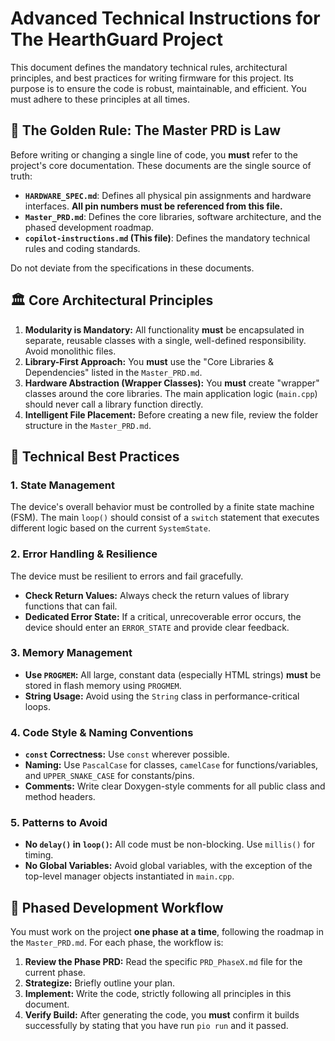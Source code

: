 # Advanced Technical Instructions for The HearthGuard Project

This document defines the mandatory technical rules, architectural principles, and best practices for writing firmware for this project. Its purpose is to ensure the code is robust, maintainable, and efficient. You must adhere to these principles at all times.

## 📜 The Golden Rule: The Master PRD is Law

Before writing or changing a single line of code, you **must** refer to the project's core documentation. These documents are the single source of truth:

* **`HARDWARE_SPEC.md`**: Defines all physical pin assignments and hardware interfaces. **All pin numbers must be referenced from this file.**
* **`Master_PRD.md`**: Defines the core libraries, software architecture, and the phased development roadmap.
* **`copilot-instructions.md` (This file)**: Defines the mandatory technical rules and coding standards.

Do not deviate from the specifications in these documents.

## 🏛️ Core Architectural Principles

1.  **Modularity is Mandatory:** All functionality **must** be encapsulated in separate, reusable classes with a single, well-defined responsibility. Avoid monolithic files.
2.  **Library-First Approach:** You **must** use the "Core Libraries & Dependencies" listed in the `Master_PRD.md`.
3.  **Hardware Abstraction (Wrapper Classes):** You **must** create "wrapper" classes around the core libraries. The main application logic (`main.cpp`) should never call a library function directly.
4.  **Intelligent File Placement:** Before creating a new file, review the folder structure in the `Master_PRD.md`.

## 🔧 Technical Best Practices

### 1. State Management
The device's overall behavior must be controlled by a finite state machine (FSM). The main `loop()` should consist of a `switch` statement that executes different logic based on the current `SystemState`.

### 2. Error Handling & Resilience
The device must be resilient to errors and fail gracefully.
* **Check Return Values:** Always check the return values of library functions that can fail.
* **Dedicated Error State:** If a critical, unrecoverable error occurs, the device should enter an `ERROR_STATE` and provide clear feedback.

### 3. Memory Management
* **Use `PROGMEM`:** All large, constant data (especially HTML strings) **must** be stored in flash memory using `PROGMEM`.
* **String Usage:** Avoid using the `String` class in performance-critical loops.

### 4. Code Style & Naming Conventions
* **`const` Correctness:** Use `const` wherever possible.
* **Naming:** Use `PascalCase` for classes, `camelCase` for functions/variables, and `UPPER_SNAKE_CASE` for constants/pins.
* **Comments:** Write clear Doxygen-style comments for all public class and method headers.

### 5. Patterns to Avoid
* **No `delay()` in `loop()`:** All code must be non-blocking. Use `millis()` for timing.
* **No Global Variables:** Avoid global variables, with the exception of the top-level manager objects instantiated in `main.cpp`.

## 🔁 Phased Development Workflow

You must work on the project **one phase at a time**, following the roadmap in the `Master_PRD.md`. For each phase, the workflow is:

1.  **Review the Phase PRD:** Read the specific `PRD_PhaseX.md` file for the current phase.
2.  **Strategize:** Briefly outline your plan.
3.  **Implement:** Write the code, strictly following all principles in this document.
4.  **Verify Build:** After generating the code, you **must** confirm it builds successfully by stating that you have run `pio run` and it passed.
